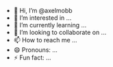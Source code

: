 - 👋 Hi, I’m @axelmobb
- 👀 I’m interested in ...
- 🌱 I’m currently learning ...
- 💞️ I’m looking to collaborate on ...
- 📫 How to reach me ...
- 😄 Pronouns: ...
- ⚡ Fun fact: ...

<!---
axelmobb/axelmobb is a ✨ special ✨ repository because its `README.md` (this file) appears on your GitHub profile.
You can click the Preview link to take a look at your changes.
--->
